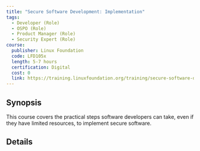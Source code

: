 ```yaml
---
title: "Secure Software Development: Implementation"
tags:
  - Developer (Role)
  - OSPO (Role)
  - Product Manager (Role)
  - Security Expert (Role)
course:
  publisher: Linux Foundation
  code: LFD105x
  length: 5-7 hours
  certification: Digital
  cost: 0
  link: https://training.linuxfoundation.org/training/secure-software-development-implementation-lfd105/
---
```


## Synopsis


This course covers the practical steps software developers can take, even if they have limited resources, to implement secure software.


## Details

<CourseDetails course={frontMatter.course}/>

